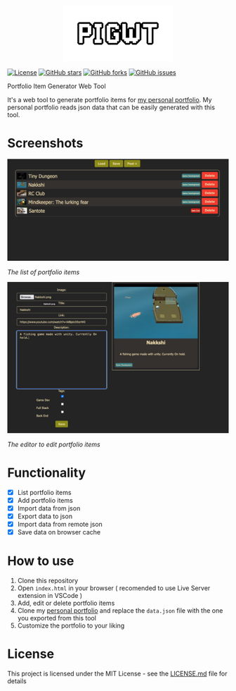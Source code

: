 <p align="center">
    <img src="./resources/title.png" style="width:50%;">
</p>

[![License](https://img.shields.io/badge/License-MIT-blue.svg)](LICENSE.md)
[![GitHub stars](https://img.shields.io/github/stars/Ryuu22/pigwt.svg)](https://github.com/Ryuu22/pigwt/stargazers)
[![GitHub forks](https://img.shields.io/github/forks/Ryuu22/pigwt.svg)](https://github.com/Ryuu22/pigwt/network)
[![GitHub issues](https://img.shields.io/github/issues/Ryuu22/pigwt.svg)](https://github.com/Ryuu22/pigwt/issues)



Portfolio Item Generator Web Tool

It's a web tool to generate portfolio items for [my personal portfolio](https://portfolio.dankbueno.com/). My personal portfolio reads json data that can be easily generated with this tool.

# Screenshots

![list](./screenshots/list.png)

_The list of portfolio items_

![editor](./screenshots/editor.png)

_The editor to edit portfolio items_


# Functionality

- [x] List portfolio items
- [x] Add portfolio items
- [x] Import data from json
- [x] Export data to json 
- [x] Import data from remote json
- [x] Save data on browser cache

# How to use

1. Clone this repository
2. Open `index.html` in your browser ( recomended to use Live Server extension in VSCode )
3. Add, edit or delete portfolio items
4. Clone my [personal portfolio](https://github.com/Ryuu22/Ryuu22.github.io) and replace the `data.json` file with the one you exported from this tool
5. Customize the portfolio to your liking

# License

This project is licensed under the MIT License - see the [LICENSE.md](LICENSE.md) file for details